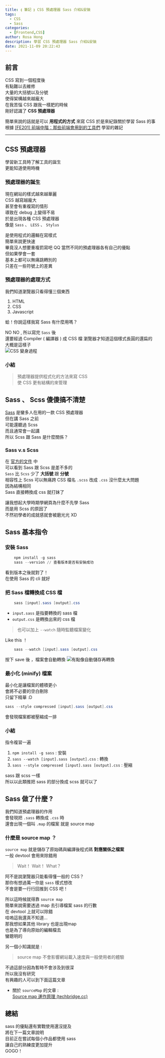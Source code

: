```yaml
---
title: ⟬ 筆記 ⟭ CSS 預處理器 Sass 介紹&安裝
tags:
  - CSS
  - Sass
categories:
  - [Frontend,CSS]
author: Rosa Hong
description: 學習 CSS 預處理器 Sass 介紹&安裝
date: 2021-11-09 20:22:43
---
```


## 前言  
CSS 寫到一個程度後  
有點難以去維修  
大量的大括號以及分號  
使得架構越來越龐大  
在我苦惱 CSS 跟我一樣肥的時候  
剛好認識了 **CSS 預處理器**  
<!-- more -->
簡單來說的話就是可以 **用程式的方式** 來寫 CSS
於是來紀錄關於學習 Sass 的事  
根據 [[FE201] 前端中階：那些前端會用到的工具們](https://lidemy.com/p/fe201) 學習的雜記   

---

## CSS 預處理器
學習新工具時了解工具的誕生  
更能知道使用時機   

### 預處理器的誕生  
現在網站的樣式越來越華麗  
CSS 越寫越龐大  
甚至會有重複寫的情形  
導致在 debug 上變得不易  
於是出現各種 CSS 預處理器    
像是 `Sass` 、 `LESS` 、 `Stylus`  

是使用程式的邏輯在寫樣式    
簡單來說更快速  
畢竟沒人想要重複罰寫吧 QQ
當然不同的預處理器各有自己的優點  
但如果學會一套  
基本上都可以無痛跳轉別的  
只差在一些符號上的差異  

### 預處理器的處理方式
我們知道瀏覽器只看得懂三個東西
1. HTML
2. CSS
3. Javascript  

蛤！你說這樣我寫 Sass 有什麼用嗎？

NO NO , 所以寫完 `Sass` 後  
還要經過 Compiler ( 編譯器 ) 成 CSS 檔
瀏覽器才知道這個樣式長圓的還扁的  
大概是這樣子  
![CSS 變身過程](https://i.imgur.com/E9vfSTE.png)

### 小結
> 預處理器提供程式化的方法來寫 CSS  
> 使 CSS 更有結構的來管理 


## Sass 、 Scss 傻傻搞不清楚  
[Sass](https://sass-lang.com/) 是蠻多人在用的一款 CSS 預處理器   
但在講 Sass 之前  
可能還聽過 Scss   
而且通常會一起講  
所以 Scss 跟 Sass 是什麼關係？

### Sass v.s Scss
在 [官方的文件](https://sass-lang.com/guide) 中  
可以看到 Sass 跟 Scss 是差不多的  
`Sass` 比 `Scss` 少了 **大括號** 跟 **分號**  
相容性上 Scss 可以無痛跨 CSS
檔名 `.scss` 改成 `.css` 沒什麼太大問題   
因為結構相同   
Sass 直接轉換成 css 就打妹了  

讓我想起大學時期學網頁為什麼不先學 Sass  
而是用 Scss 的原因了  
不然初學者的成就感就會被磨光光 XD  


## Sass 基本指令
### 安裝 Sass 
```powershell
    npm install -g sass 
    sass --version // 查看版本是否有安裝成功
```
看到版本之後就對了！  
在使用 Sass 的 cli 就好  
### 把 Sass 檔轉換成 CSS 檔
```powershell
    sass [input].sass [output].css
```
- `input.sass` 是指要轉換的 sass 檔
- `output.css` 是轉換出來的 css 檔

> 也可以加上 `--watch` 隨時監聽檔案變化  

Like this ！
```powershell
    sass --watch [input].sass [output].css
```
按下 save 後 ，檔案會自動轉換
![有點像自動儲存再轉換](https://i.imgur.com/Yc6zMa4.png)

### 最小化 (minify) 檔案
最小化是讓檔案的體積更小  
會將不必要的空白刪除  
只留下精華 :D  
```powershell
sass --style compressed [input].sass [output].css
```
會發現檔案都被壓縮成一排  

### 小結
指令複習一遍
1. `npm install -g sass` : 安裝
2. `sass --watch [input].sass [output].css` : 轉換
3. `sass --style compressed [input].sass [output].css` : 壓縮

sass 跟 scss 一樣  
所以以此類推把 sass 的部分換成 scss 就可以了  

## Sass 做了什麼 ? 
我們知道預處理器的作用  
會發現把 `.sass` 轉換成 `.css` 時  
還會出現一個叫 `.map` 的檔案
就是 source map 

### 什麼是 source map ？
`source map` 就是儲存了原始碼與編譯後程式碼 **對應關係之檔案**   
一般 devtool 會用來除錯用  

> Wait！ Wait！ What？

阿不是說瀏覽器只能看得懂一般的 CSS？  
那你有想過萬一你是 `sass` 樣式想改  
不會是要一行行回推到 CSS 吧！  

所以這時候就得靠 `source map`      
簡單來說需要透過 map 去引導檔案 sass 的行數  
在 devtool 上就可以除錯  
哇嗚這我還真不知道...  
那我想如果其他 library 也是出現map  
也是為了導向原始的編輯檔去  
蠻聰明的    

另一個小知識就是 : 
> source map 不會影響網站載入速度與一般使用者的體驗

不過這部分因為暫時不會涉及到很深  
所以我沒有研究  
有興趣的人可以到下面這篇文章  

- 關於 `sourceMap` 的文章 :  
[Source map 運作原理 (techbridge.cc)](https://blog.techbridge.cc/2021/03/28/how-source-map-works/#post-comment-wrapper)

## 總結  
sass 的優點還有實戰使用還沒提及  
將在下一篇文章說明  
目前正在嘗試每個小作品都使用 sass  
讓自己的熟練度更加提升  
GOGO！  




